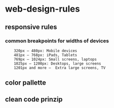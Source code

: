 # web-design-rules

## responsive rules

### common breakpoints for widths of devices

        320px — 480px: Mobile devices
        481px — 768px: iPads, Tablets
        769px — 1024px: Small screens, laptops
        1025px — 1200px: Desktops, large screens
        1201px and more —  Extra large screens, TV

## color pallette

## clean code prinzip
